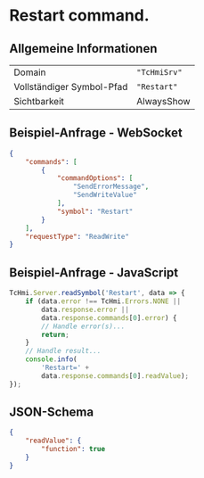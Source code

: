# Restart command.

## Allgemeine Informationen

|  |  |
| - | - |
| Domain | `"TcHmiSrv"` |
| Vollständiger Symbol-Pfad | `"Restart"` |
| Sichtbarkeit | AlwaysShow |

## Beispiel-Anfrage - WebSocket

```json
{
    "commands": [
        {
            "commandOptions": [
                "SendErrorMessage",
                "SendWriteValue"
            ],
            "symbol": "Restart"
        }
    ],
    "requestType": "ReadWrite"
}
```

## Beispiel-Anfrage - JavaScript

```javascript
TcHmi.Server.readSymbol('Restart', data => {
    if (data.error !== TcHmi.Errors.NONE ||
        data.response.error ||
        data.response.commands[0].error) {
        // Handle error(s)...
        return;
    }
    // Handle result...
    console.info(
        'Restart=' +
        data.response.commands[0].readValue);
});
```

## JSON-Schema

```json
{
    "readValue": {
        "function": true
    }
}
```
